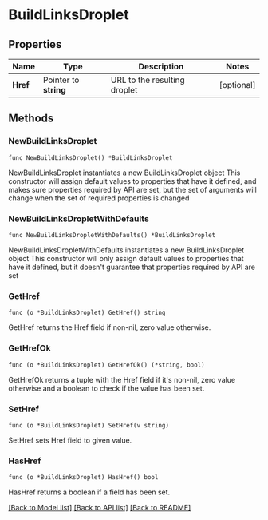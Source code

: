 # BuildLinksDroplet

## Properties

Name | Type | Description | Notes
------------ | ------------- | ------------- | -------------
**Href** | Pointer to **string** | URL to the resulting droplet | [optional] 

## Methods

### NewBuildLinksDroplet

`func NewBuildLinksDroplet() *BuildLinksDroplet`

NewBuildLinksDroplet instantiates a new BuildLinksDroplet object
This constructor will assign default values to properties that have it defined,
and makes sure properties required by API are set, but the set of arguments
will change when the set of required properties is changed

### NewBuildLinksDropletWithDefaults

`func NewBuildLinksDropletWithDefaults() *BuildLinksDroplet`

NewBuildLinksDropletWithDefaults instantiates a new BuildLinksDroplet object
This constructor will only assign default values to properties that have it defined,
but it doesn't guarantee that properties required by API are set

### GetHref

`func (o *BuildLinksDroplet) GetHref() string`

GetHref returns the Href field if non-nil, zero value otherwise.

### GetHrefOk

`func (o *BuildLinksDroplet) GetHrefOk() (*string, bool)`

GetHrefOk returns a tuple with the Href field if it's non-nil, zero value otherwise
and a boolean to check if the value has been set.

### SetHref

`func (o *BuildLinksDroplet) SetHref(v string)`

SetHref sets Href field to given value.

### HasHref

`func (o *BuildLinksDroplet) HasHref() bool`

HasHref returns a boolean if a field has been set.


[[Back to Model list]](../README.md#documentation-for-models) [[Back to API list]](../README.md#documentation-for-api-endpoints) [[Back to README]](../README.md)



